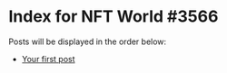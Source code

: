 # Index for NFT World #3566
Posts will be displayed in the order below:

- [Your first post](./001-first.md)

